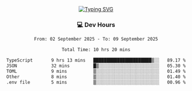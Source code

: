 
<div align="center">
  <a href="https://git.io/typing-svg"><img src="https://readme-typing-svg.demolab.com?font=Fira+Code&size=30&pause=1000&color=33F7F5&center=true&vCenter=true&width=435&lines=Hi+there+%F0%9F%91%8B+I+am+AirboZH+;Welcome+to+my+Github" alt="Typing SVG" /></a>

<h3>💻 Dev Hours</h3>
<!--START_SECTION:waka-->

```txt
From: 02 September 2025 - To: 09 September 2025

Total Time: 10 hrs 20 mins

TypeScript       9 hrs 13 mins   ██████████████████████▒░░   89.17 %
JSON             32 mins         █▒░░░░░░░░░░░░░░░░░░░░░░░   05.30 %
TOML             9 mins          ▒░░░░░░░░░░░░░░░░░░░░░░░░   01.49 %
Other            8 mins          ▒░░░░░░░░░░░░░░░░░░░░░░░░   01.40 %
.env file        5 mins          ▒░░░░░░░░░░░░░░░░░░░░░░░░   00.96 %
```

<!--END_SECTION:waka-->
</div>  
